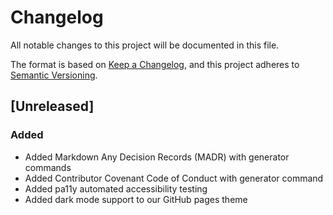 # Changelog

All notable changes to this project will be documented in this file.

The format is based on [Keep a Changelog](https://keepachangelog.com/en/1.0.0/),
and this project adheres to [Semantic Versioning](https://semver.org/spec/v2.0.0.html).

## [Unreleased]

### Added

- Added Markdown Any Decision Records (MADR) with generator commands
- Added Contributor Covenant Code of Conduct with generator command
- Added pa11y automated accessibility testing
- Added dark mode support to our GitHub pages theme
